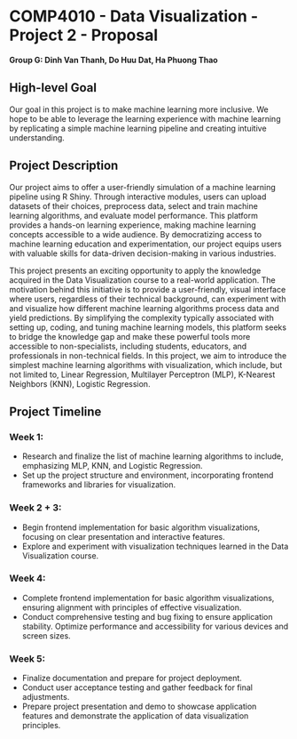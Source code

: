 # COMP4010 - Data Visualization - Project 2 - Proposal

**Group G: Dinh Van Thanh, Do Huu Dat, Ha Phuong Thao**

## High-level Goal

Our goal in this project is to make machine learning more inclusive. We hope to be able to leverage the learning experience with machine learning by replicating a simple machine learning pipeline and creating intuitive understanding.

## Project Description

Our project aims to offer a user-friendly simulation of a machine learning pipeline using R Shiny. Through interactive modules, users can upload datasets of their choices, preprocess data, select and train machine learning algorithms, and evaluate model performance. This platform provides a hands-on learning experience, making machine learning concepts accessible to a wide audience. By democratizing access to machine learning education and experimentation, our project equips users with valuable skills for data-driven decision-making in various industries.

This project presents an exciting opportunity to apply the knowledge acquired in the Data Visualization course to a real-world application. The motivation behind this initiative is to provide a user-friendly, visual interface where users, regardless of their technical background, can experiment with and visualize how different machine learning algorithms process data and yield predictions. By simplifying the complexity typically associated with setting up, coding, and tuning machine learning models, this platform seeks to bridge the knowledge gap and make these powerful tools more accessible to non-specialists, including students, educators, and professionals in non-technical fields. In this project, we aim to introduce the simplest machine learning algorithms with visualization, which include, but not limited to, Linear Regression, Multilayer Perceptron (MLP), K-Nearest Neighbors (KNN), Logistic Regression.

## Project Timeline

### Week 1:

- Research and finalize the list of machine learning algorithms to include, emphasizing MLP, KNN, and Logistic Regression.
- Set up the project structure and environment, incorporating frontend frameworks and libraries for visualization.

### Week 2 + 3:

- Begin frontend implementation for basic algorithm visualizations, focusing on clear presentation and interactive features.
- Explore and experiment with visualization techniques learned in the Data Visualization course.

### Week 4:

- Complete frontend implementation for basic algorithm visualizations, ensuring alignment with principles of effective visualization.
- Conduct comprehensive testing and bug fixing to ensure application stability.
  Optimize performance and accessibility for various devices and screen sizes.

### Week 5:

- Finalize documentation and prepare for project deployment.
- Conduct user acceptance testing and gather feedback for final adjustments.
- Prepare project presentation and demo to showcase application features and demonstrate the application of data visualization principles.
